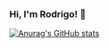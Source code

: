 ### Hi, I'm Rodrigo! 👋

[![Anurag's GitHub stats](https://github-readme-stats.vercel.app/api?username=rnbarcellos)](https://github.com/rnbarcellos/github-readme-stats)

<!--
**rnbarcellos/rnbarcellos** is a ✨ _special_ ✨ repository because its `README.md` (this file) appears on your GitHub profile.

Here are some ideas to get you started:

- 🔭 I’m currently working on ...
- 🌱 I’m currently learning ...
- 👯 I’m looking to collaborate on ...
- 🤔 I’m looking for help with ...
- 💬 Ask me about ...
- 📫 How to reach me: ...
- 😄 Pronouns: ...
- ⚡ Fun fact: ...
-->
